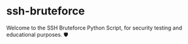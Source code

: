 # ssh-bruteforce
Welcome to the SSH Bruteforce Python Script, for security testing and educational purposes. 🛡️
